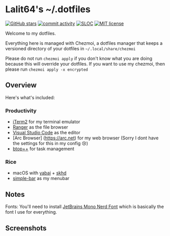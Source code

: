 # Lalit64's ~/.dotfiles

[![GitHub stars](https://img.shields.io/github/stars/aspectsides/dotfiles?style=flat-square&color=89b4fa)](https://github.com/aspectsides/dotfiles/stargazers)
[![commit activity](https://img.shields.io/github/commit-activity/w/aspectsides/dotfiles?style=flat-square&label=commits&color=89b4fa)](https://github.com/aspectsides/dotfiles/commits)
[![SLOC](https://img.shields.io/tokei/lines/github/aspectsides/dotfiles?style=flat-square&color=89b4fa)](#)
[![MIT license](https://img.shields.io/github/license/aspectsides/dotfiles?style=flat-square&color=89b4fa)](https://github.com/aspectsides/dotfiles/blob/main/LICENSE)

Welcome to my dotfiles.

Everything here is managed with Chezmoi, a dotfiles manager that keeps a versioned directory of your dotfiles in `~/.local/share/chezmoi`

Please do not run `chezmoi apply` if you don't know what you are doing because this will override your dotfiles. If you want to use my chezmoi, then please run `chezmoi apply -x encrypted`

## Overview

Here's what's included:

### Productivity

* [iTerm2](https://iterm2.com/) for my terminal emulator
* [Ranger](https://github.com/ranger/ranger) as the file browser
* [Visual Studio Code](https://code.visualstudio.com/) as the editor
* [Arc Browser] (https://arc.net) for my web browser (Sorry I dont have the settings for this in my config 😢)
* [btop++](https://github.com/aristocratos/btop) for task management

### Rice

* macOS with [yabai](https://github.com/koekeishiya/yabai) + [skhd]() 
* [simple-bar](https://github.com/Jean-Tinland/simple-bar) as my menubar

## Notes

Fonts: You'll need to install [JetBrains Mono Nerd Font](https://www.nerdfonts.com/font-downloads) which is basically the font I use for everything.

## Screenshots
